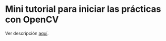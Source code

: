 # Mini tutorial para iniciar las prácticas con OpenCV

Ver descripción [aquí](https://docs.google.com/document/d/1v5OncaHl_LKC8gqGHinMHvDZfJuQmiFEUyrsLAbmYd0/edit?usp=sharing).
